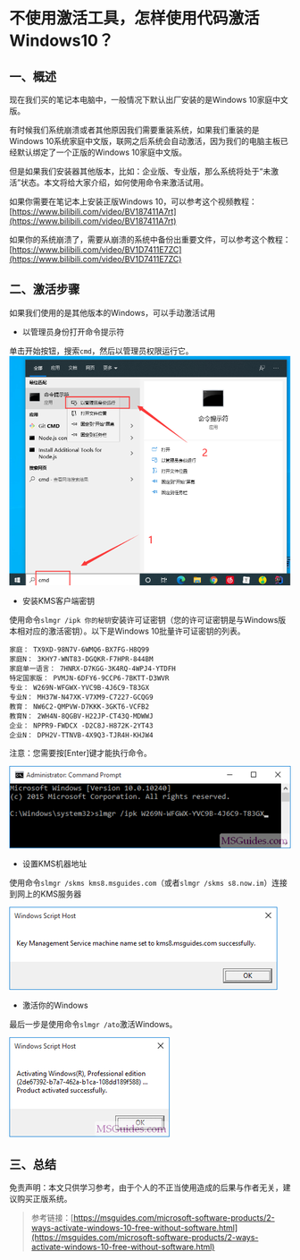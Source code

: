 # 不使用激活工具，怎样使用代码激活Windows10？

## 一、概述

现在我们买的笔记本电脑中，一般情况下默认出厂安装的是Windows 10家庭中文版。

有时候我们系统崩溃或者其他原因我们需要重装系统，如果我们重装的是Windows 10系统家庭中文版，联网之后系统会自动激活，因为我们的电脑主板已经默认绑定了一个正版的Windows 10家庭中文版。

但是如果我们安装器其他版本，比如：企业版、专业版，那么系统将处于“未激活”状态。本文将给大家介绍，如何使用命令来激活试用。

如果你需要在笔记本上安装正版Windows 10，可以参考这个视频教程：[https://www.bilibili.com/video/BV187411A7rt](https://www.bilibili.com/video/BV187411A7rt)

如果你的系统崩溃了，需要从崩溃的系统中备份出重要文件，可以参考这个教程：[https://www.bilibili.com/video/BV1D7411E7ZC](https://www.bilibili.com/video/BV1D7411E7ZC)

## 二、激活步骤

如果我们使用的是其他版本的Windows，可以手动激活试用

- 以管理员身份打开命令提示符

单击开始按钮，搜索`cmd`，然后以管理员权限运行它。
![01.png](../img/03-01.png)

- 安装KMS客户端密钥

使用命令`slmgr /ipk 你的秘钥`安装许可证密钥（您的许可证密钥是与Windows版本相对应的激活密钥）。以下是Windows 10批量许可证密钥的列表。

```text
家庭： TX9XD-98N7V-6WMQ6-BX7FG-H8Q99
家庭N： 3KHY7-WNT83-DGQKR-F7HPR-844BM
家庭单一语言： 7HNRX-D7KGG-3K4RQ-4WPJ4-YTDFH
特定国家版： PVMJN-6DFY6-9CCP6-7BKTT-D3WVR
专业： W269N-WFGWX-YVC9B-4J6C9-T83GX
专业N： MH37W-N47XK-V7XM9-C7227-GCQG9
教育： NW6C2-QMPVW-D7KKK-3GKT6-VCFB2
教育N： 2WH4N-8QGBV-H22JP-CT43Q-MDWWJ
企业： NPPR9-FWDCX -D2C8J-H872K-2YT43
企业N： DPH2V-TTNVB-4X9Q3-TJR4H-KHJW4
```

注意：您需要按[Enter]键才能执行命令。

![02.png](../img/03-02.png)

- 设置KMS机器地址

使用命令`slmgr /skms kms8.msguides.com`（或者`slmgr /skms s8.now.im`）连接到网上的KMS服务器

![03.png](../img/03-03.png)

- 激活你的Windows

最后一步是使用命令`slmgr /ato`激活Windows。

![04.png](../img/03-04.png)

## 三、总结

免责声明：本文只供学习参考，由于个人的不正当使用造成的后果与作者无关，建议购买正版系统。

> 参考链接：[https://msguides.com/microsoft-software-products/2-ways-activate-windows-10-free-without-software.html](https://msguides.com/microsoft-software-products/2-ways-activate-windows-10-free-without-software.html)
